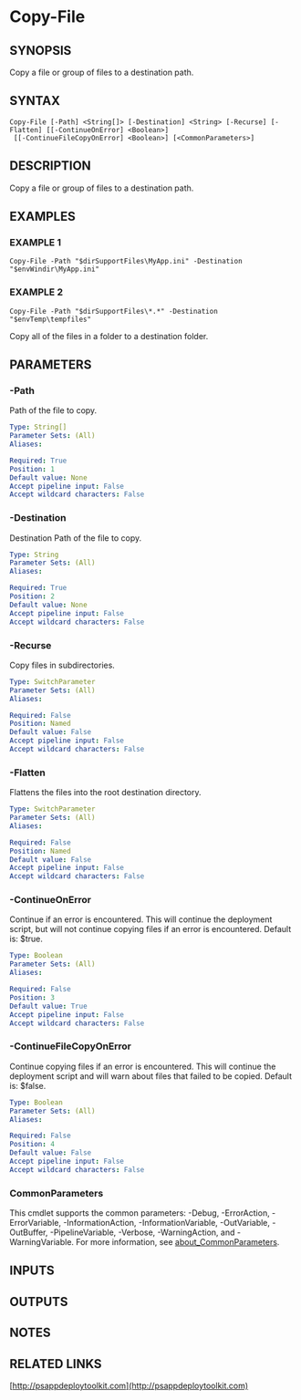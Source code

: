 ﻿---
editLink: false
isShowComments: false
external help file: PSAppDeployToolkit-help.xml
Module Name: PSAppDeployToolkit
online version: http://psappdeploytoolkit.com
schema: 2.0.0
---

# Copy-File

## SYNOPSIS
Copy a file or group of files to a destination path.

## SYNTAX

```
Copy-File [-Path] <String[]> [-Destination] <String> [-Recurse] [-Flatten] [[-ContinueOnError] <Boolean>]
 [[-ContinueFileCopyOnError] <Boolean>] [<CommonParameters>]
```

## DESCRIPTION
Copy a file or group of files to a destination path.

## EXAMPLES

### EXAMPLE 1
```
Copy-File -Path "$dirSupportFiles\MyApp.ini" -Destination "$envWindir\MyApp.ini"
```

### EXAMPLE 2
```
Copy-File -Path "$dirSupportFiles\*.*" -Destination "$envTemp\tempfiles"
```

Copy all of the files in a folder to a destination folder.

## PARAMETERS

### -Path
Path of the file to copy.

```yaml
Type: String[]
Parameter Sets: (All)
Aliases:

Required: True
Position: 1
Default value: None
Accept pipeline input: False
Accept wildcard characters: False
```

### -Destination
Destination Path of the file to copy.

```yaml
Type: String
Parameter Sets: (All)
Aliases:

Required: True
Position: 2
Default value: None
Accept pipeline input: False
Accept wildcard characters: False
```

### -Recurse
Copy files in subdirectories.

```yaml
Type: SwitchParameter
Parameter Sets: (All)
Aliases:

Required: False
Position: Named
Default value: False
Accept pipeline input: False
Accept wildcard characters: False
```

### -Flatten
Flattens the files into the root destination directory.

```yaml
Type: SwitchParameter
Parameter Sets: (All)
Aliases:

Required: False
Position: Named
Default value: False
Accept pipeline input: False
Accept wildcard characters: False
```

### -ContinueOnError
Continue if an error is encountered.
This will continue the deployment script, but will not continue copying files if an error is encountered.
Default is: $true.

```yaml
Type: Boolean
Parameter Sets: (All)
Aliases:

Required: False
Position: 3
Default value: True
Accept pipeline input: False
Accept wildcard characters: False
```

### -ContinueFileCopyOnError
Continue copying files if an error is encountered.
This will continue the deployment script and will warn about files that failed to be copied.
Default is: $false.

```yaml
Type: Boolean
Parameter Sets: (All)
Aliases:

Required: False
Position: 4
Default value: False
Accept pipeline input: False
Accept wildcard characters: False
```

### CommonParameters
This cmdlet supports the common parameters: -Debug, -ErrorAction, -ErrorVariable, -InformationAction, -InformationVariable, -OutVariable, -OutBuffer, -PipelineVariable, -Verbose, -WarningAction, and -WarningVariable. For more information, see [about_CommonParameters](http://go.microsoft.com/fwlink/?LinkID=113216).

## INPUTS

## OUTPUTS

## NOTES

## RELATED LINKS

[http://psappdeploytoolkit.com](http://psappdeploytoolkit.com)

